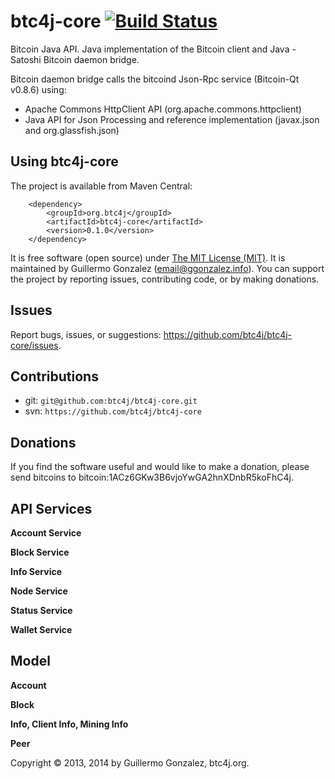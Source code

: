 btc4j-core [![Build Status](https://travis-ci.org/btc4j/btc4j-core.png?branch=master)](https://travis-ci.org/btc4j/btc4j-core)
==============================================================================================================================
Bitcoin Java API. Java implementation of the Bitcoin client and Java - Satoshi Bitcoin daemon bridge.

Bitcoin daemon bridge calls the bitcoind Json-Rpc service (Bitcoin-Qt v0.8.6) using:
* Apache Commons HttpClient API (org.apache.commons.httpclient)
* Java API for Json Processing and reference implementation (javax.json and org.glassfish.json)

Using btc4j-core
----------------
The project is available from Maven Central:

		<dependency>
			<groupId>org.btc4j</groupId>
			<artifactId>btc4j-core</artifactId>
			<version>0.1.0</version>
		</dependency>

It is free software (open source) under [The MIT License (MIT)](http://opensource.org/licenses/MIT/ "The MIT License (MIT)"). It is maintained by Guillermo Gonzalez (email@ggonzalez.info). You can support the project by reporting issues, contributing code, or by making donations.

Issues
------
Report bugs, issues, or suggestions: https://github.com/btc4j/btc4j-core/issues.

Contributions
-------------
* git: `git@github.com:btc4j/btc4j-core.git`
* svn: `https://github.com/btc4j/btc4j-core`

Donations
---------
If you find the software useful and would like to make a donation, please send bitcoins to bitcoin:1ACz6GKw3B6vjoYwGA2hnXDnbR5koFhC4j.

API Services
------------
**Account Service**

**Block Service**

**Info Service**

**Node Service**

**Status Service**

**Wallet Service**

Model
-----
**Account**

**Block**

**Info, Client Info, Mining Info**

**Peer**

Copyright &copy; 2013, 2014 by Guillermo Gonzalez, btc4j.org.